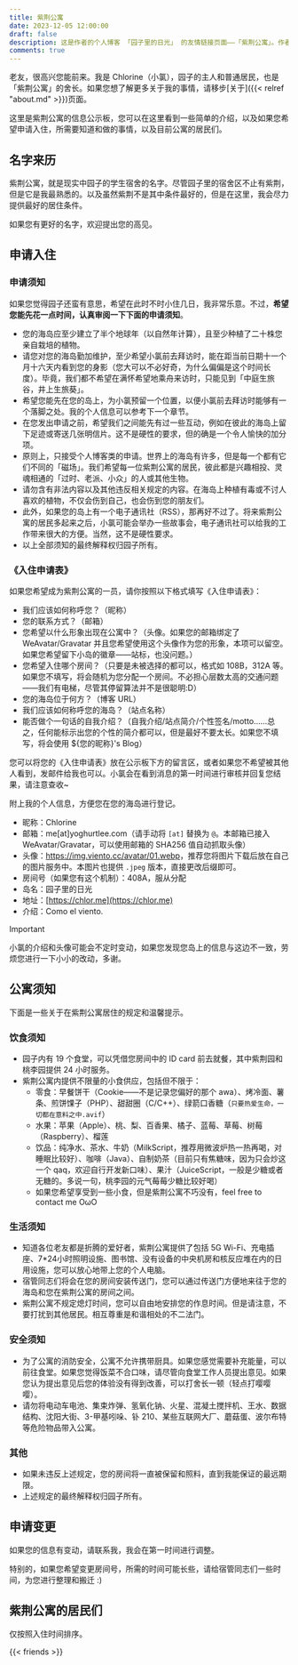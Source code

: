 ```yaml
---
title: 紫荆公寓
date: 2023-12-05 12:00:00
draft: false
description: 这是作者的个人博客 「园子里的日光」 的友情链接页面——「紫荆公寓」。作者详细介绍了「紫荆公寓」的申请须知、相关规定等，并在结尾列出了自己目前的友链列表。
comments: true
---
```


老友，很高兴您能前来。我是 Chlorine（小氯），园子的主人和普通居民，也是「紫荆公寓」的舍长。如果您想了解更多关于我的事情，请移步[关于]({{< relref "about.md" >}})页面。

这里是紫荆公寓的信息公示板，您可以在这里看到一些简单的介绍，以及如果您希望申请入住，所需要知道和做的事情，以及目前公寓的居民们。

## 名字来历

紫荆公寓，就是现实中园子的学生宿舍的名字。尽管园子里的宿舍区不止有紫荆，但是它是我最熟悉的。以及虽然紫荆不是其中条件最好的，但是在这里，我会尽力提供最好的居住条件。

如果您有更好的名字，欢迎提出您的高见。

## 申请入住

### 申请须知

如果您觉得园子还蛮有意思，希望在此时不时小住几日，我非常乐意。不过，**希望您能先花一点时间，认真审阅一下下面的申请须知**。

- 您的海岛应至少建立了半个地球年（以自然年计算），且至少种植了二十株您亲自栽培的植物。
- 请您对您的海岛勤加维护，至少希望小氯前去拜访时，能在距当前日期十一个月十六天内看到您的身影（您大可以不必好奇，为什么偏偏是这个时间长度）。毕竟，我们都不希望在满怀希望地乘舟来访时，只能见到「中庭生旅谷，井上生旅葵」。
- 希望您能先在您的岛上，为小氯预留一个位置，以便小氯前去拜访时能够有一个落脚之处。我的个人信息可以参考下一个章节。
- 在您发出申请之前，希望我们之间能先有过一些互动，例如在彼此的海岛上留下足迹或寄送几张明信片。这不是硬性的要求，但的确是一个令人愉快的加分项。
- 原则上，只接受个人博客类的申请。世界上的海岛有许多，但是每一个都有它们不同的「磁场」。我们希望每一位紫荆公寓的居民，彼此都是兴趣相投、灵魂相通的「过时、老派、小众」的人或其他生物。
- 请勿含有非法内容以及其他违反相关规定的内容。在海岛上种植有毒或不讨人喜欢的植物，不仅会伤到自己，也会伤到您的朋友们。
- 此外，如果您的岛上有一个电子通讯社（RSS），那再好不过了。将来紫荆公寓的居民多起来之后，小氯可能会举办一些故事会，电子通讯社可以给我的工作带来很大的方便。当然，这不是硬性要求。
- 以上全部须知的最终解释权归园子所有。

### 《入住申请表》

如果您希望成为紫荆公寓的一员，请你按照以下格式填写《入住申请表》：

- 我们应该如何称呼您？（昵称）
- 您的联系方式？（邮箱）
- 您希望以什么形象出现在公寓中？（头像。如果您的邮箱绑定了 WeAvatar/Gravatar 并且您希望使用这个头像作为您的形象，本项可以留空。如果您希望留下小岛的徽章——站标，也没问题。）
- 您希望入住哪个房间？（只要是未被选择的都可以，格式如 108B，312A 等。如果您不填写，将会随机为您分配一个房间。不必担心层数太高的交通问题——我们有电梯，尽管其停留算法并不是很聪明:D）
- 您的海岛位于何方？（博客 URL）
- 我们应该如何称呼您的海岛？（站点名称）
- 能否做个一句话的自我介绍？（自我介绍/站点简介/个性签名/motto……总之，任何能标示出您的个性的简介都可以，但是最好不要太长。如果您不填写，将会使用 \${您的昵称}'s Blog）

您可以将您的《入住申请表》放在公示板下方的留言区，或者如果您不希望被其他人看到，发邮件给我也可以。小氯会在看到消息的第一时间进行审核并回复您结果，请注意查收~

附上我的个人信息，方便您在您的海岛进行登记。

- 昵称：Chlorine
- 邮箱：me[at]yoghurtlee.com（请手动将 `[at]` 替换为 `@`。本邮箱已接入 WeAvatar/Gravatar，可以使用邮箱的 SHA256 值自动抓取头像）
- 头像：<https://img.viento.cc/avatar/01.webp>，推荐您将图片下载后放在自己的图片服务中。本图片也提供 `.jpeg` 版本，直接更改后缀即可。
- 房间号（如果您有这个机制）：408A，服从分配
- 岛名：园子里的日光
- 地址：[https://chlor.me](https://chlor.me)
- 介绍：Como el viento.

> [!IMPORTANT]
> 小氯的介绍和头像可能会不定时变动，如果您发现您岛上的信息与这边不一致，劳烦您进行一下小小的改动，多谢。

## 公寓须知

下面是一些关于在紫荆公寓居住的规定和温馨提示。

### 饮食须知

- 园子内有 19 个食堂，可以凭借您房间中的 ID card 前去就餐，其中紫荆园和桃李园提供 24 小时服务。
- 紫荆公寓内提供不限量的小食供应，包括但不限于：
    - 零食：早餐饼干（Cookie——不是记录您偏好的那个 awa）、烤冷面、薯条、煎饼馃子（PHP）、甜甜圈（C/C++）、绿箭口香糖（`只要热爱生命，一切都在意料之中.avif`）
    - 水果：苹果（Apple）、桃、梨、百香果、橘子、蓝莓、草莓、树莓（Raspberry）、榴莲
    - 饮品：纯净水、茶水、牛奶（MilkScript，推荐用微波炉热一热再喝，对睡眠比较好）、咖啡（Java）、自制奶茶（目前只有焦糖味，因为只会炒这一个 qaq，欢迎自行开发新口味）、果汁（JuiceScript，一般是少糖或者无糖的。多说一句，桃李园的元气莓莓少糖比较好喝）
    - 如果您希望享受到一些小食，但是紫荆公寓不巧没有，feel free to contact me OωO

### 生活须知

- 知道各位老友都是折腾的爱好者，紫荆公寓提供了包括 5G Wi-Fi、充电插座、7\*24小时照明设施、图书馆、没有设备的中央机房和核反应堆在内的日用设施，您可以放心地带上您的个人电脑。
- 宿管同志们将会在您的房间安装传送门，您可以通过传送门方便地来往于您的海岛和您在紫荆公寓的房间之间。
- 紫荆公寓不规定熄灯时间，您可以自由地安排您的作息时间。但是请注意，不要打扰到其他居民。相互尊重是和谐相处的不二法门。

### 安全须知

- 为了公寓的消防安全，公寓不允许携带厨具。如果您感觉需要补充能量，可以前往食堂。如果您觉得饭菜不合口味，请尽管向食堂工作人员提出意见。如果您认为提出意见后您的体验没有得到改善，可以打舍长一顿（轻点打嘤嘤嘤）。
- 请勿将电动车电池、集束炸弹、氢氧化钠、火星、混凝土搅拌机、王水、数据结构、沈阳大街、3-甲基吲哚、钋 210、某些互联网大厂、蘑菇蛋、波尔布特等危险物品带入公寓。

### 其他

- 如果未违反上述规定，您的房间将一直被保留和照料，直到我能保证的最远期限。
- 上述规定的最终解释权归园子所有。

## 申请变更

如果您的信息有变动，请联系我，我会在第一时间进行调整。

特别的，如果您希望变更房间号，所需的时间可能长些，请给宿管同志们一些时间，为您进行整理和搬迁 :)

## 紫荆公寓的居民们

仅按照入住时间排序。

{{< friends >}}
